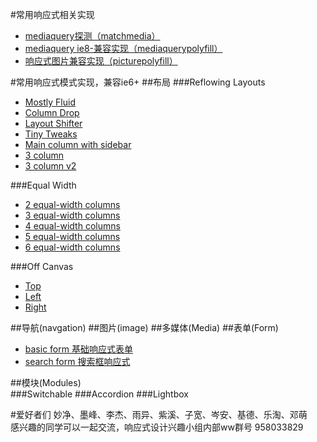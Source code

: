 #常用响应式相关实现

* [mediaquery探测（matchmedia）](/1.0/guide/matchmedia.md)
* [mediaquery ie8-兼容实现（mediaquerypolyfill）](/1.0/guide/mediaquerypolyfill.md)
* [响应式图片兼容实现（picturepolyfill）](/1.0/guide/picturepolyfill.md)

#常用响应式模式实现，兼容ie6+
##布局
###Reflowing Layouts
- [Mostly Fluid](http://s.codepen.io/bradfrost/fullpage/Iardn, "Mostly Fluid")
- [Column Drop](http://codepen.io/bradfrost/full/zhCwd, "Column Drop")
- [Layout Shifter](http://codepen.io/bradfrost/full/LtryA, "Layout Shifter")
- [Tiny Tweaks](http://codepen.io/bradfrost/full/brjFH, "Tiny Tweaks")
- [Main column with sidebar](http://codepen.io/bradfrost/full/gtkHy, "Main column with sidebar")
- [3 column](http://codepen.io/bradfrost/full/vspLD, "3 column")
- [3 column v2](http://codepen.io/bradfrost/full/joIac, "3 column v2")

###Equal Width
- [2 equal-width columns](http://codepen.io/bradfrost/full/tnhGv, "")
- [3 equal-width columns](http://codepen.io/bradfrost/full/orKvD, "")
- [4 equal-width columns](http://codepen.io/bradfrost/full/pwmHf, "")
- [5 equal-width columns](http://codepen.io/bradfrost/full/rjfta, "")
- [6 equal-width columns](http://bradfrost.github.io/this-is-responsive/patterns.html#, "")

###Off Canvas
- [Top](http://codepen.io/bradfrost/full/jtdvf, "Top")
- [Left](http://codepen.io/bradfrost/full/sjiCv, "")
- [Right](http://codepen.io/bradfrost/full/GybaF, "")

##导航(navgation)
##图片(image)
##多媒体(Media)
##表单(Form)
- [basic form 基础响应式表单](/1.0/demo/sampleform.html "基础响应式表单")
- [search form 搜索框响应式](/1.0/demo/searchform.html "搜索框响应式")

##模块(Modules)  
###Switchable 
###Accordion
###Lightbox


#爱好者们
妙净、墨峰、李杰、雨异、紫溪、子宽、岑安、基德、乐淘、邓萌    
感兴趣的同学可以一起交流，响应式设计兴趣小组内部ww群号 958033829